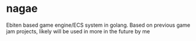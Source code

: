 # nagae
Ebiten based game engine/ECS system in golang. Based on previous game jam projects, likely will be used in more in the future by me
